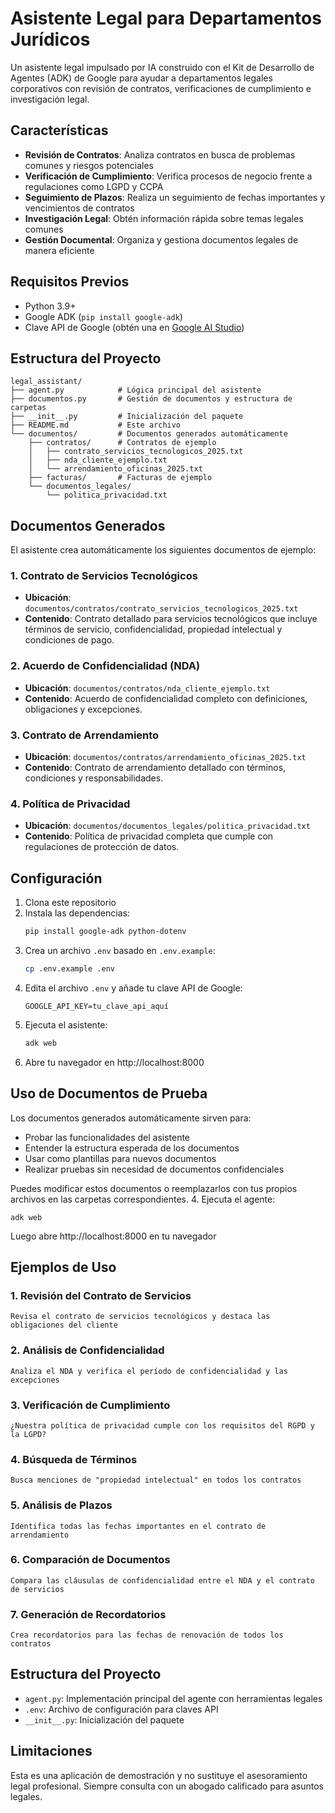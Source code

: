 # Asistente Legal para Departamentos Jurídicos

Un asistente legal impulsado por IA construido con el Kit de Desarrollo de Agentes (ADK) de Google para ayudar a departamentos legales corporativos con revisión de contratos, verificaciones de cumplimiento e investigación legal.

## Características

- **Revisión de Contratos**: Analiza contratos en busca de problemas comunes y riesgos potenciales
- **Verificación de Cumplimiento**: Verifica procesos de negocio frente a regulaciones como LGPD y CCPA
- **Seguimiento de Plazos**: Realiza un seguimiento de fechas importantes y vencimientos de contratos
- **Investigación Legal**: Obtén información rápida sobre temas legales comunes
- **Gestión Documental**: Organiza y gestiona documentos legales de manera eficiente

## Requisitos Previos

- Python 3.9+
- Google ADK (`pip install google-adk`)
- Clave API de Google (obtén una en [Google AI Studio](https://aistudio.google.com/apikey))

## Estructura del Proyecto

```
legal_assistant/
├── agent.py            # Lógica principal del asistente
├── documentos.py       # Gestión de documentos y estructura de carpetas
├── __init__.py         # Inicialización del paquete
├── README.md           # Este archivo
└── documentos/         # Documentos generados automáticamente
    ├── contratos/      # Contratos de ejemplo
    │   ├── contrato_servicios_tecnologicos_2025.txt
    │   ├── nda_cliente_ejemplo.txt
    │   └── arrendamiento_oficinas_2025.txt
    ├── facturas/       # Facturas de ejemplo
    └── documentos_legales/
        └── politica_privacidad.txt
```

## Documentos Generados

El asistente crea automáticamente los siguientes documentos de ejemplo:

### 1. Contrato de Servicios Tecnológicos
- **Ubicación**: `documentos/contratos/contrato_servicios_tecnologicos_2025.txt`
- **Contenido**: Contrato detallado para servicios tecnológicos que incluye términos de servicio, confidencialidad, propiedad intelectual y condiciones de pago.

### 2. Acuerdo de Confidencialidad (NDA)
- **Ubicación**: `documentos/contratos/nda_cliente_ejemplo.txt`
- **Contenido**: Acuerdo de confidencialidad completo con definiciones, obligaciones y excepciones.

### 3. Contrato de Arrendamiento
- **Ubicación**: `documentos/contratos/arrendamiento_oficinas_2025.txt`
- **Contenido**: Contrato de arrendamiento detallado con términos, condiciones y responsabilidades.

### 4. Política de Privacidad
- **Ubicación**: `documentos/documentos_legales/politica_privacidad.txt`
- **Contenido**: Política de privacidad completa que cumple con regulaciones de protección de datos.

## Configuración

1. Clona este repositorio
2. Instala las dependencias:
   ```bash
   pip install google-adk python-dotenv
   ```
3. Crea un archivo `.env` basado en `.env.example`:
   ```bash
   cp .env.example .env
   ```
4. Edita el archivo `.env` y añade tu clave API de Google:
   ```
   GOOGLE_API_KEY=tu_clave_api_aquí
   ```
5. Ejecuta el asistente:
   ```bash
   adk web
   ```
6. Abre tu navegador en http://localhost:8000

## Uso de Documentos de Prueba

Los documentos generados automáticamente sirven para:
- Probar las funcionalidades del asistente
- Entender la estructura esperada de los documentos
- Usar como plantillas para nuevos documentos
- Realizar pruebas sin necesidad de documentos confidenciales

Puedes modificar estos documentos o reemplazarlos con tus propios archivos en las carpetas correspondientes.
4. Ejecuta el agente:
   ```
   adk web
   ```
   Luego abre http://localhost:8000 en tu navegador

## Ejemplos de Uso

### 1. Revisión del Contrato de Servicios
```
Revisa el contrato de servicios tecnológicos y destaca las obligaciones del cliente
```

### 2. Análisis de Confidencialidad
```
Analiza el NDA y verifica el período de confidencialidad y las excepciones
```

### 3. Verificación de Cumplimiento
```
¿Nuestra política de privacidad cumple con los requisitos del RGPD y la LGPD?
```

### 4. Búsqueda de Términos
```
Busca menciones de "propiedad intelectual" en todos los contratos
```

### 5. Análisis de Plazos
```
Identifica todas las fechas importantes en el contrato de arrendamiento
```

### 6. Comparación de Documentos
```
Compara las cláusulas de confidencialidad entre el NDA y el contrato de servicios
```

### 7. Generación de Recordatorios
```
Crea recordatorios para las fechas de renovación de todos los contratos
```

## Estructura del Proyecto

- `agent.py`: Implementación principal del agente con herramientas legales
- `.env`: Archivo de configuración para claves API
- `__init__.py`: Inicialización del paquete

## Limitaciones

Esta es una aplicación de demostración y no sustituye el asesoramiento legal profesional. Siempre consulta con un abogado calificado para asuntos legales.
